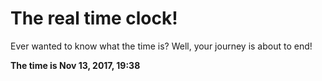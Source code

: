 # The real time clock!

Ever wanted to know what the time is? Well, your journey is about to end!

**The time is Nov 13, 2017, 19:38**